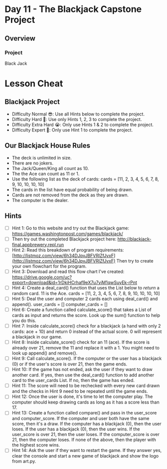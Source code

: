 # Day 11 - The Blackjack Capstone Project

## Overview

### Project

Black Jack

# Lesson Cheat

## Blackjack Project

- Difficulty Normal 😎: Use all Hints below to complete the project.
- Difficulty Hard 🤔: Use only Hints 1, 2, 3 to complete the project.
- Difficulty Extra Hard 😭: Only use Hints 1 & 2 to complete the project.
- Difficulty Expert 🤯: Only use Hint 1 to complete the project.

## Our Blackjack House Rules

- The deck is unlimited in size.
- There are no jokers.
- The Jack/Queen/King all count as 10.
- The the Ace can count as 11 or 1.
- Use the following list as the deck of cards: cards = [11, 2, 3, 4, 5, 6, 7, 8, 9, 10, 10, 10, 10]
- The cards in the list have equal probability of being drawn.
- Cards are not removed from the deck as they are drawn.
- The computer is the dealer.

## Hints

- [ ]  Hint 1: Go to this website and try out the Blackjack game: https://games.washingtonpost.com/games/blackjack/
- [ ]  Then try out the completed Blackjack project here: http://blackjack-final.appbrewery.repl.run
- [ ]  Hint 2: Read this breakdown of program requirements: [http://listmoz.com/view/6h34DJpvJBFVRlZfJvxF](http://listmoz.com/view/6h34DJpvJBFVRlZfJvxF)  Then try to create your own flowchart for the program.
- [ ]  Hint 3: Download and read this flow chart I've created: https://drive.google.com/uc?export=download&id=1rDkiHCrhaf9eX7u7yjM1qwSuyEk-rPnt
- [ ]  Hint 4: Create a deal_card() function that uses the List below to *return* a random card. 11 is the Ace. cards = [11, 2, 3, 4, 5, 6, 7, 8, 9, 10, 10, 10, 10]
- [ ]  Hint 5: Deal the user and computer 2 cards each using deal_card() and append(). user_cards = [] computer_cards = []
- [ ]  Hint 6: Create a function called calculate_score() that takes a List of cards as input and returns the score. Look up the sum() function to help you do this.
- [ ]  Hint 7: Inside calculate_score() check for a blackjack (a hand with only 2 cards: ace + 10) and return 0 instead of the actual score. 0 will represent a blackjack in our game.
- [ ]  Hint 8: Inside calculate_score() check for an 11 (ace). If the score is already over 21, remove the 11 and replace it with a 1. You might need to look up append() and remove().
- [ ]  Hint 9: Call calculate_score(). If the computer or the user has a blackjack (0) or if the user's score is over 21, then the game ends.
- [ ]  Hint 10: If the game has not ended, ask the user if they want to draw another card. If yes, then use the deal_card() function to add another card to the user_cards List. If no, then the game has ended.
- [ ]  Hint 11: The score will need to be rechecked with every new card drawn and the checks in Hint 9 need to be repeated until the game ends.
- [ ]  Hint 12: Once the user is done, it's time to let the computer play. The computer should keep drawing cards as long as it has a score less than 17.
- [ ]  Hint 13: Create a function called compare() and pass in the user_score and computer_score. If the computer and user both have the same score, then it's a draw. If the computer has a blackjack (0), then the user loses. If the user has a blackjack (0), then the user wins. If the user_score is over 21, then the user loses. If the computer_score is over 21, then the computer loses. If none of the above, then the player with the highest score wins.
- [ ]  Hint 14: Ask the user if they want to restart the game. If they answer yes, clear the console and start a new game of blackjack and show the logo from art.py.